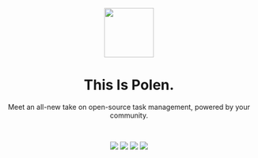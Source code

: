 
<p align="center">
<img src="https://pbs.twimg.com/profile_images/1459583531265368065/6EbJzRO4_400x400.jpg" style="height: 100px; width: 100px;" />
</p>

<h1 align="center">This Is Polen.</h1>
<p align="center">Meet an all-new take on open-source task management, powered by your community.</p>

<br> 

<p align="center">
<img src="https://img.shields.io/tokei/lines/github/polenhq/polen?color=%23fff&label=Lines%20Of%20Code&style=flat" />
<img src="https://img.shields.io/discord/867469144861048832?style=flat&label=Discord" />
<img src="https://img.shields.io/github/license/polenhq/polen?color=%234C53FF&style=flat" />
<img src="https://img.shields.io/github/languages/top/polenhq/polen" />
</p>


